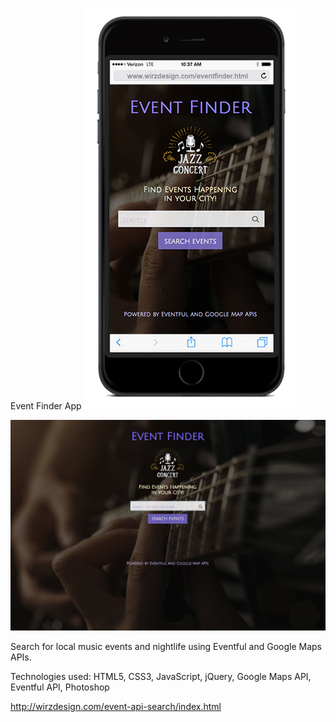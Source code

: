 Event Finder App
![Screenshot](event-api-search-phone.png)

![Screenshot](event-api-search-desktop.png)

Search for local music events and nightlife using
Eventful and Google Maps APIs.

Technologies used:
HTML5,
CSS3,
JavaScript,
jQuery,
Google Maps API,
Eventful API,
Photoshop

http://wirzdesign.com/event-api-search/index.html
